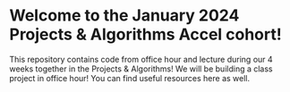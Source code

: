 # Welcome to the January 2024 Projects & Algorithms Accel cohort!

This repository contains code from office hour and lecture during our 4 weeks together in the Projects & Algorithms!  We will be building a class project in office hour!  You can find useful resources here as well.